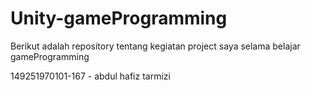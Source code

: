 # Unity-gameProgramming
Berikut adalah repository tentang kegiatan project saya selama belajar gameProgramming

149251970101-167 - abdul hafiz tarmizi
